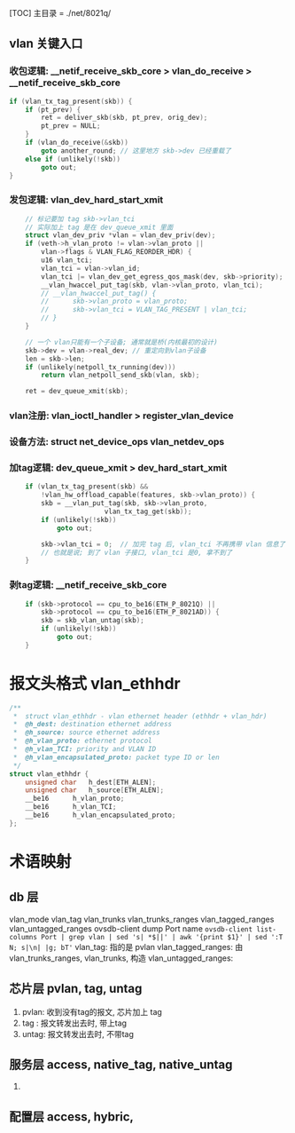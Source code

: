 [TOC]
主目录 = ./net/8021q/

## vlan 关键入口
### 收包逻辑: __netif_receive_skb_core > vlan_do_receive > __netif_receive_skb_core
```c++
if (vlan_tx_tag_present(skb)) {
    if (pt_prev) {
        ret = deliver_skb(skb, pt_prev, orig_dev);
        pt_prev = NULL;
    }
    if (vlan_do_receive(&skb))
        goto another_round; // 这里地方 skb->dev 已经重载了
    else if (unlikely(!skb))
        goto out;
}
```
### 发包逻辑: vlan_dev_hard_start_xmit
```c++
    // 标记要加 tag skb->vlan_tci
    // 实际加上 tag 是在 dev_queue_xmit 里面
    struct vlan_dev_priv *vlan = vlan_dev_priv(dev);
	if (veth->h_vlan_proto != vlan->vlan_proto ||
	    vlan->flags & VLAN_FLAG_REORDER_HDR) {
		u16 vlan_tci;
		vlan_tci = vlan->vlan_id;
		vlan_tci |= vlan_dev_get_egress_qos_mask(dev, skb->priority);
		__vlan_hwaccel_put_tag(skb, vlan->vlan_proto, vlan_tci);
        // __vlan_hwaccel_put_tag() {
        //      skb->vlan_proto = vlan_proto;
        //      skb->vlan_tci = VLAN_TAG_PRESENT | vlan_tci;
        // }
	}

    // 一个 vlan只能有一个子设备; 通常就是桥(内核最初的设计)
    skb->dev = vlan->real_dev; // 重定向到vlan子设备
    len = skb->len;
    if (unlikely(netpoll_tx_running(dev)))
        return vlan_netpoll_send_skb(vlan, skb);

    ret = dev_queue_xmit(skb);
```
### vlan注册: vlan_ioctl_handler > register_vlan_device
### 设备方法: struct net_device_ops vlan_netdev_ops

### 加tag逻辑: dev_queue_xmit > dev_hard_start_xmit
```c++
    if (vlan_tx_tag_present(skb) &&
        !vlan_hw_offload_capable(features, skb->vlan_proto)) {
        skb = __vlan_put_tag(skb, skb->vlan_proto,
                        vlan_tx_tag_get(skb));
        if (unlikely(!skb))
            goto out;

        skb->vlan_tci = 0;  // 加完 tag 后, vlan_tci 不再携带 vlan 信息了
        // 也就是说; 到了 vlan 子接口, vlan_tci 是0, 拿不到了
    }
```
### 剥tag逻辑: __netif_receive_skb_core
```c++
	if (skb->protocol == cpu_to_be16(ETH_P_8021Q) ||
	    skb->protocol == cpu_to_be16(ETH_P_8021AD)) {
		skb = skb_vlan_untag(skb);
		if (unlikely(!skb))
			goto out;
	}
```

# 报文头格式 vlan_ethhdr
```c++
/**
 *	struct vlan_ethhdr - vlan ethernet header (ethhdr + vlan_hdr)
 *	@h_dest: destination ethernet address
 *	@h_source: source ethernet address
 *	@h_vlan_proto: ethernet protocol
 *	@h_vlan_TCI: priority and VLAN ID
 *	@h_vlan_encapsulated_proto: packet type ID or len
 */
struct vlan_ethhdr {
	unsigned char	h_dest[ETH_ALEN];
	unsigned char	h_source[ETH_ALEN];
	__be16		h_vlan_proto;
	__be16		h_vlan_TCI;
	__be16		h_vlan_encapsulated_proto;
};
```
# 术语映射
## db  层
vlan_mode vlan_tag vlan_trunks vlan_trunks_ranges vlan_tagged_ranges vlan_untagged_ranges
ovsdb-client dump Port name `ovsdb-client list-columns Port | grep vlan | sed 's| *$||' | awk '{print $1}' | sed ':T N; s|\n| |g; bT'`
vlan_tag: 指的是 pvlan
vlan_tagged_ranges: 由 vlan_trunks_ranges, vlan_trunks, 构造
vlan_untagged_ranges:
## 芯片层 pvlan, tag, untag
1. pvlan: 收到没有tag的报文, 芯片加上 tag
2. tag  : 报文转发出去时, 带上tag
3. untag: 报文转发出去时, 不带tag
## 服务层 access, native_tag, native_untag
1.

## 配置层 access, hybric,
